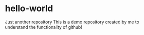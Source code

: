 # hello-world
Just another repository
This is a demo repository created by me to understand the functionality of github!
